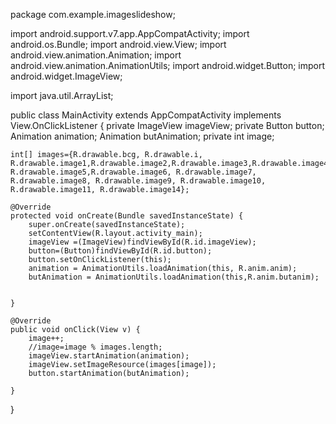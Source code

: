 package com.example.imageslideshow;

import android.support.v7.app.AppCompatActivity;
import android.os.Bundle;
import android.view.View;
import android.view.animation.Animation;
import android.view.animation.AnimationUtils;
import android.widget.Button;
import android.widget.ImageView;

import java.util.ArrayList;

public class MainActivity extends AppCompatActivity implements View.OnClickListener {
    private ImageView imageView;
    private Button button;
    Animation animation;
    Animation butAnimation;
    private int image;

    int[] images={R.drawable.bcg, R.drawable.i, R.drawable.image1,R.drawable.image2,R.drawable.image3,R.drawable.image4, R.drawable.image5,R.drawable.image6, R.drawable.image7, R.drawable.image8, R.drawable.image9, R.drawable.image10, R.drawable.image11, R.drawable.image14};

    @Override
    protected void onCreate(Bundle savedInstanceState) {
        super.onCreate(savedInstanceState);
        setContentView(R.layout.activity_main);
        imageView =(ImageView)findViewById(R.id.imageView);
        button=(Button)findViewById(R.id.button);
        button.setOnClickListener(this);
        animation = AnimationUtils.loadAnimation(this, R.anim.anim);
        butAnimation = AnimationUtils.loadAnimation(this,R.anim.butanim);


    }

    @Override
    public void onClick(View v) {
        image++;
        //image=image % images.length;
        imageView.startAnimation(animation);
        imageView.setImageResource(images[image]);
        button.startAnimation(butAnimation);

    }
}
